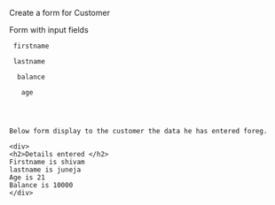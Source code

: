 

 Create a form for Customer 
 
 Form  with input fields
   
     firstname 
   
     lastname
    
      balance
    
       age
  
    
    
    
    Below form display to the customer the data he has entered foreg.
    
    <div>
    <h2>Details entered </h2>
    Firstname is shivam
    lastname is juneja
    Age is 21
    Balance is 10000
    </div>
    
    
    
    
    
